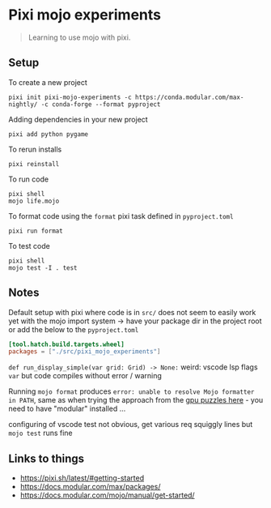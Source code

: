 # Pixi mojo experiments

> Learning to use mojo with pixi.

## Setup

To create a new project

    pixi init pixi-mojo-experiments -c https://conda.modular.com/max-nightly/ -c conda-forge --format pyproject

Adding dependencies in your new project

    pixi add python pygame

To rerun installs

    pixi reinstall

To run code

    pixi shell
    mojo life.mojo

To format code using the `format` pixi task defined in `pyproject.toml`

    pixi run format

To test code

    pixi shell
    mojo test -I . test

## Notes

Default setup with pixi where code is in `src/` does not seem to easily work yet with the mojo import system -> have your package dir in the project root or add the below to the `pyproject.toml`
```toml
[tool.hatch.build.targets.wheel]
packages = ["./src/pixi_mojo_experiments"]
```

`def run_display_simple(var grid: Grid) -> None:` weird: vscode lsp flags `var` but code compiles without error / warning

Running `mojo format` produces `error: unable to resolve Mojo formatter in PATH`, same as when trying the approach from the [gpu puzzles here](https://github.com/modular/mojo-gpu-puzzles/blob/main/pixi.toml#L39) - you need to have "modular" installed ...

configuring of vscode test not obvious, get various req squiggly lines but `mojo test` runs fine

## Links to things

* https://pixi.sh/latest/#getting-started
* https://docs.modular.com/max/packages/
* https://docs.modular.com/mojo/manual/get-started/
